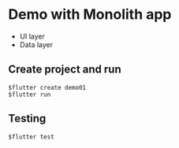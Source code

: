 # Demo with Monolith app
* UI layer
* Data layer


## Create project and run
```
$flutter create demo01
$flutter run
```

## Testing
```
$flutter test
```